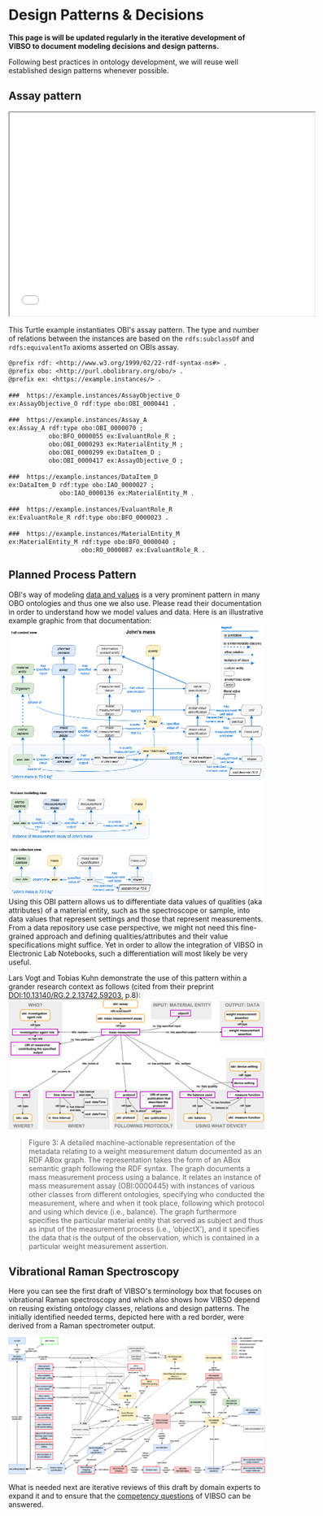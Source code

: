# Design Patterns & Decisions
 
**This page is will be updated regularly in the iterative development of VIBSO to document modeling decisions and design patterns.**

Following best practices in ontology development, we will reuse well established design patterns whenever possible.

## Assay pattern
<iframe src="images/asserted_obi_assay_pattern.html" width="600" height="400"></iframe>


This Turtle example instantiates OBI's assay pattern. The type and number of relations between the instances are based on the `rdfs:subclassOf` and `rdfs:equivalentTo` axioms asserted on OBIs assay. 
```
@prefix rdf: <http://www.w3.org/1999/02/22-rdf-syntax-ns#> .
@prefix obo: <http://purl.obolibrary.org/obo/> .
@prefix ex: <https://example.instances/> .

###  https://example.instances/AssayObjective_O
ex:AssayObjective_O rdf:type obo:OBI_0000441 .

###  https://example.instances/Assay_A
ex:Assay_A rdf:type obo:OBI_0000070 ;
           obo:BFO_0000055 ex:EvaluantRole_R ;
           obo:OBI_0000293 ex:MaterialEntity_M ;
           obo:OBI_0000299 ex:DataItem_D ;
           obo:OBI_0000417 ex:AssayObjective_O ;

###  https://example.instances/DataItem_D
ex:DataItem_D rdf:type obo:IAO_0000027 ;
              obo:IAO_0000136 ex:MaterialEntity_M .

###  https://example.instances/EvaluantRole_R
ex:EvaluantRole_R rdf:type obo:BFO_0000023 .

###  https://example.instances/MaterialEntity_M
ex:MaterialEntity_M rdf:type obo:BFO_0000040 ;
                    obo:RO_0000087 ex:EvaluantRole_R .
```

## Planned Process Pattern
 OBI's way of modeling [data and values](https://github.com/obi-ontology/obi/wiki/Data-and-Values) is a very prominent pattern in many OBO ontologies and thus one we also use. Please read their documentation in order to understand how we model values and data. Here is an illustrative example graphic from that documentation:  ![measurement process pattern example](images/data_john_mass.png) Using this OBI pattern allows us to differentiate data values of qualities (aka attributes) of a material entity, such as the spectroscope or sample, into data values that represent settings and those that represent measurements. From a data repository use case perspective, we might not need this fine-grained approach and defining qualities/attributes and their value specifications might suffice. Yet in order to allow the integration of VIBSO in Electronic Lab Notebooks, such a differentiation will most likely be very useful.

Lars Vogt and Tobias Kuhn demonstrate the use of this pattern within a grander research context as follows (cited from their preprint [DOI:10.13140/RG.2.2.13742.59203](http://doi.org/10.13140/RG.2.2.13742.59203), p.8):
![measurement process pattern example](images/Fig4_10.13140_RG.2.2.13742.59203.png)

 > Figure 3: A detailed machine-actionable representation of the metadata relating to a weight measurement datum documented as an RDF ABox graph. The representation takes the form of an ABox semantic graph following the RDF syntax. The graph documents a mass measurement process using a balance. It relates an instance of mass measurement assay (OBI:0000445) with instances of various other classes from different ontologies, specifying who conducted the measurement, where and when it took place, following which protocol and using which device (i.e., balance). The graph furthermore specifies the particular material entity that served as subject and thus as input of the measurement process (i.e., ‘objectX’), and it specifies the data that is the output of the observation, which is contained in a particular weight measurement assertion.


## Vibrational Raman Spectroscopy

Here you can see the first draft of VIBSO's terminology box that focuses on vibrational Raman spectroscopy and which also shows how VIBSO depend on reusing existing ontology classes, relations and design patterns. The initially identified needed terms, depicted here with a red border, were derived from a Raman spectrometer output.

![Raman spectroscopy terminology box](images/VIBSO_Raman_Tbox.png)

What is needed next are iterative reviews of this draft by domain experts to expand it and to ensure that the [competency questions](competency_questions.md) of VIBSO can be answered. 